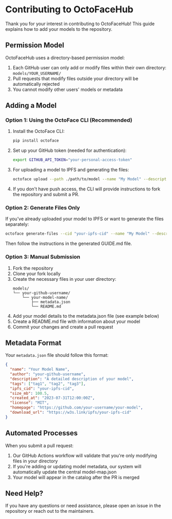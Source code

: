 # Contributing to OctoFaceHub

Thank you for your interest in contributing to OctoFaceHub! This guide explains how to add your models to the repository.

## Permission Model

OctoFaceHub uses a directory-based permission model:

1. Each GitHub user can only add or modify files within their own directory: `models/YOUR_USERNAME/`
2. Pull requests that modify files outside your directory will be automatically rejected
3. You cannot modify other users' models or metadata

## Adding a Model

### Option 1: Using the OctoFace CLI (Recommended)

1. Install the OctoFace CLI:

   ```bash
   pip install octoface
   ```

2. Set up your GitHub token (needed for authentication):

   ```bash
   export GITHUB_API_TOKEN="your-personal-access-token"
   ```

3. For uploading a model to IPFS and generating the files:

   ```bash
   octoface upload --path ./path/to/model --name "My Model" --description "A description" --tags "tag1,tag2"
   ```

4. If you don't have push access, the CLI will provide instructions to fork the repository and submit a PR.

### Option 2: Generate Files Only

If you've already uploaded your model to IPFS or want to generate the files separately:

```bash
octoface generate-files --cid "your-ipfs-cid" --name "My Model" --description "A description" --tags "tag1,tag2"
```

Then follow the instructions in the generated GUIDE.md file.

### Option 3: Manual Submission

1. Fork the repository
2. Clone your fork locally
3. Create the necessary files in your user directory:
   ```
   models/
   └── your-github-username/
       └── your-model-name/
           ├── metadata.json
           └── README.md
   ```
4. Add your model details to the metadata.json file (see example below)
5. Create a README.md file with information about your model
6. Commit your changes and create a pull request

## Metadata Format

Your `metadata.json` file should follow this format:

```json
{
  "name": "Your Model Name",
  "author": "your-github-username",
  "description": "A detailed description of your model",
  "tags": ["tag1", "tag2", "tag3"],
  "ipfs_cid": "your-ipfs-cid",
  "size_mb": 100.5,
  "created_at": "2023-07-31T12:00:00Z",
  "license": "MIT",
  "homepage": "https://github.com/your-username/your-model",
  "download_url": "https://w3s.link/ipfs/your-ipfs-cid"
}
```

## Automated Processes

When you submit a pull request:

1. Our GitHub Actions workflow will validate that you're only modifying files in your directory
2. If you're adding or updating model metadata, our system will automatically update the central model-map.json
3. Your model will appear in the catalog after the PR is merged

## Need Help?

If you have any questions or need assistance, please open an issue in the repository or reach out to the maintainers.
